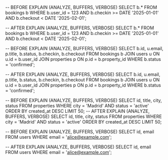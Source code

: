 -- BEFORE
EXPLAIN (ANALYZE, BUFFERS, VERBOSE)
SELECT b.*
FROM bookings b
WHERE b.user_id = 123
  AND b.checkin  >= DATE '2025-01-01'
  AND b.checkout <  DATE '2025-02-01';

-- AFTER
EXPLAIN (ANALYZE, BUFFERS, VERBOSE)
SELECT b.*
FROM bookings b
WHERE b.user_id = 123
  AND b.checkin  >= DATE '2025-01-01'
  AND b.checkout <  DATE '2025-02-01';

-- BEFORE
EXPLAIN (ANALYZE, BUFFERS, VERBOSE)
SELECT b.id, u.email, p.title, b.status, b.checkin, b.checkout
FROM bookings b
JOIN users u      ON u.id = b.user_id
JOIN properties p ON p.id = b.property_id
WHERE b.status = 'confirmed';


-- AFTER
EXPLAIN (ANALYZE, BUFFERS, VERBOSE)
SELECT b.id, u.email, p.title, b.status, b.checkin, b.checkout
FROM bookings b
JOIN users u      ON u.id = b.user_id
JOIN properties p ON p.id = b.property_id
WHERE b.status = 'confirmed';

-- BEFORE
EXPLAIN (ANALYZE, BUFFERS, VERBOSE)
SELECT id, title, city, status
FROM properties
WHERE city = 'Madrid' AND status = 'active'
ORDER BY created_at DESC
LIMIT 50;
-- AFTER
EXPLAIN (ANALYZE, BUFFERS, VERBOSE)
SELECT id, title, city, status
FROM properties
WHERE city = 'Madrid' AND status = 'active'
ORDER BY created_at DESC
LIMIT 50;

-- BEFORE
EXPLAIN (ANALYZE, BUFFERS, VERBOSE)
SELECT id, email
FROM users
WHERE email = 'alice@example.com';

-- AFTER
EXPLAIN (ANALYZE, BUFFERS, VERBOSE)
SELECT id, email
FROM users
WHERE email = 'alice@example.com';
